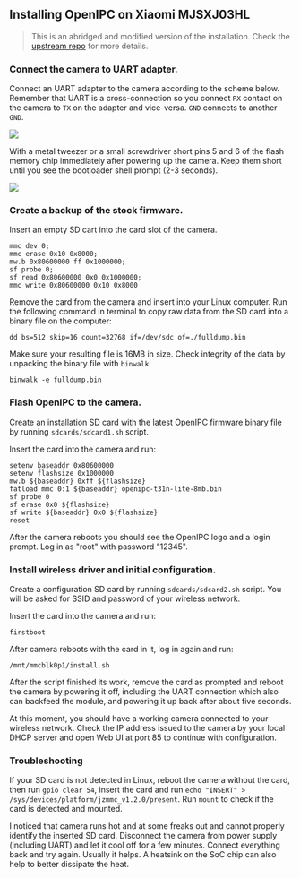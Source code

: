 Installing OpenIPC on Xiaomi MJSXJ03HL
--------------------------------------

> This is an abridged and modified version of the installation.
Check the [upstream repo](https://github.com/OpenIPC/device-mjsxj03hl)
for more details.


### Connect the camera to UART adapter.

Connect an UART adapter to the camera according to the scheme below.
Remember that UART is a cross-connection so you connect `RX` contact on the
camera to `TX` on the adapter and vice-versa. `GND` connects to another `GND`.

![](images/uart.png)

With a metal tweezer or a small screwdriver short pins 5 and 6 of
the flash memory chip immediately after powering up the camera.
Keep them short until you see the bootloader shell prompt (2-3 seconds).

![](images/flash.png)


### Create a backup of the stock firmware.

Insert an empty SD cart into the card slot of the camera.

```
mmc dev 0;
mmc erase 0x10 0x8000;
mw.b 0x80600000 ff 0x1000000;
sf probe 0;
sf read 0x80600000 0x0 0x1000000;
mmc write 0x80600000 0x10 0x8000
```

Remove the card from the camera and insert into your Linux computer.
Run the following command in terminal to copy raw data from the SD card
into a binary file on the computer:

```
dd bs=512 skip=16 count=32768 if=/dev/sdc of=./fulldump.bin
```

Make sure your resulting file is 16MB in size. Check integrity of the data
by unpacking the binary file with `binwalk`:

```
binwalk -e fulldump.bin
```


### Flash OpenIPC to the camera.

Create an installation SD card with the latest OpenIPC firmware binary file
by running `sdcards/sdcard1.sh` script.

Insert the card into the camera and run:

```
setenv baseaddr 0x80600000
setenv flashsize 0x1000000
mw.b ${baseaddr} 0xff ${flashsize}
fatload mmc 0:1 ${baseaddr} openipc-t31n-lite-8mb.bin
sf probe 0
sf erase 0x0 ${flashsize}
sf write ${baseaddr} 0x0 ${flashsize}
reset
```

After the camera reboots you should see the OpenIPC logo and a login prompt.
Log in as "root" with password "12345".


### Install wireless driver and initial configuration.

Create a configuration SD card by running `sdcards/sdcard2.sh` script.
You will be asked for SSID and password of your wireless network.

Insert the card into the camera and run:

```
firstboot
```

After camera reboots with the card in it, log in again and run:

```
/mnt/mmcblk0p1/install.sh
```

After the script finished its work, remove the card as prompted and reboot
the camera by powering it off, including the UART connection which also can
backfeed the module, and powering it up back after about five seconds.

At this moment, you should have a working camera connected to your wireless
network. Check the IP address issued to the camera by your local DHCP server
and open Web UI at port 85 to continue with configuration.


### Troubleshooting

If your SD card is not detected in Linux, reboot the camera without the card,
then run `gpio clear 54`, insert the card and run `echo "INSERT" > /sys/devices/platform/jzmmc_v1.2.0/present`.
Run `mount` to check if the card is detected and mounted.

I noticed that camera runs hot and at some freaks out and cannot properly
identify the inserted SD card. Disconnect the camera from power supply
(including UART) and let it cool off for a few minutes. Connect everything
back and try again. Usually it helps. A heatsink on the SoC chip can also
help to better dissipate the heat.
